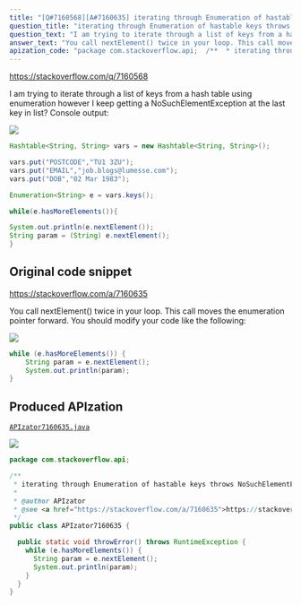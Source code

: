 ```yaml
---
title: "[Q#7160568][A#7160635] iterating through Enumeration of hastable keys throws NoSuchElementException error"
question_title: "iterating through Enumeration of hastable keys throws NoSuchElementException error"
question_text: "I am trying to iterate through a list of keys from a hash table  using enumeration however I keep getting a NoSuchElementException at the last key in list? Console output:"
answer_text: "You call nextElement() twice in your loop. This call moves the enumeration pointer forward.  You should modify your code like the following:"
apization_code: "package com.stackoverflow.api;  /**  * iterating through Enumeration of hastable keys throws NoSuchElementException error  *  * @author APIzator  * @see <a href=\"https://stackoverflow.com/a/7160635\">https://stackoverflow.com/a/7160635</a>  */ public class APIzator7160635 {    public static void throwError() throws RuntimeException {     while (e.hasMoreElements()) {       String param = e.nextElement();       System.out.println(param);     }   } }"
---
```


https://stackoverflow.com/q/7160568

I am trying to iterate through a list of keys from a hash table  using enumeration however I keep getting a NoSuchElementException at the last key in list?
Console output:


<div class="code-logo"><img src="/stackoverflow.png" /></div>

```java
Hashtable<String, String> vars = new Hashtable<String, String>();

vars.put("POSTCODE","TU1 3ZU");
vars.put("EMAIL","job.blogs@lumesse.com");
vars.put("DOB","02 Mar 1983");

Enumeration<String> e = vars.keys();

while(e.hasMoreElements()){

System.out.println(e.nextElement());
String param = (String) e.nextElement();
}
```


## Original code snippet

https://stackoverflow.com/a/7160635

You call nextElement() twice in your loop. This call moves the enumeration pointer forward. 
You should modify your code like the following:

<div class="code-logo"><img src="/stackoverflow.png" /></div>

```java
while (e.hasMoreElements()) {
    String param = e.nextElement();
    System.out.println(param);
}
```

## Produced APIzation

[`APIzator7160635.java`](https://github.com/pasqualesalza/apization-temp-data/raw/master/search/APIzator7160635.java)

<div class="code-logo"><img src="/apizator.png" /></div>

```java
package com.stackoverflow.api;

/**
 * iterating through Enumeration of hastable keys throws NoSuchElementException error
 *
 * @author APIzator
 * @see <a href="https://stackoverflow.com/a/7160635">https://stackoverflow.com/a/7160635</a>
 */
public class APIzator7160635 {

  public static void throwError() throws RuntimeException {
    while (e.hasMoreElements()) {
      String param = e.nextElement();
      System.out.println(param);
    }
  }
}

```
